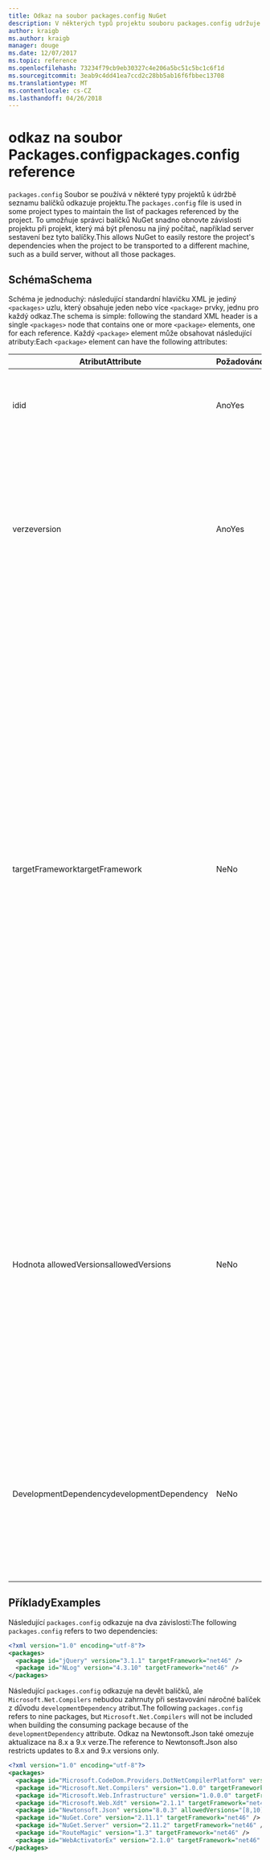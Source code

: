 ```yaml
---
title: Odkaz na soubor packages.config NuGet
description: V některých typů projektu souboru packages.config udržuje seznam balíčky NuGet použité v projektu.
author: kraigb
ms.author: kraigb
manager: douge
ms.date: 12/07/2017
ms.topic: reference
ms.openlocfilehash: 73234f79cb9eb30327c4e206a5bc51c5bc1c6f1d
ms.sourcegitcommit: 3eab9c4dd41ea7ccd2c28bb5ab16f6fbbec13708
ms.translationtype: MT
ms.contentlocale: cs-CZ
ms.lasthandoff: 04/26/2018
---
```

# <a name="packagesconfig-reference"></a><span data-ttu-id="5ede0-103">odkaz na soubor Packages.config</span><span class="sxs-lookup"><span data-stu-id="5ede0-103">packages.config reference</span></span>

<span data-ttu-id="5ede0-104">`packages.config` Soubor se používá v některé typy projektů k údržbě seznamu balíčků odkazuje projektu.</span><span class="sxs-lookup"><span data-stu-id="5ede0-104">The `packages.config` file is used in some project types to maintain the list of packages referenced by the project.</span></span> <span data-ttu-id="5ede0-105">To umožňuje správci balíčků NuGet snadno obnovte závislosti projektu při projekt, který má být přenosu na jiný počítač, například server sestavení bez tyto balíčky.</span><span class="sxs-lookup"><span data-stu-id="5ede0-105">This allows NuGet to easily restore the project's dependencies when the project to be transported to a different machine, such as a build server, without all those packages.</span></span>

## <a name="schema"></a><span data-ttu-id="5ede0-106">Schéma</span><span class="sxs-lookup"><span data-stu-id="5ede0-106">Schema</span></span>

<span data-ttu-id="5ede0-107">Schéma je jednoduchý: následující standardní hlavičku XML je jediný `<packages>` uzlu, který obsahuje jeden nebo více `<package>` prvky, jednu pro každý odkaz.</span><span class="sxs-lookup"><span data-stu-id="5ede0-107">The schema is simple: following the standard XML header is a single `<packages>` node that contains one or more `<package>` elements, one for each reference.</span></span> <span data-ttu-id="5ede0-108">Každý `<package>` element může obsahovat následující atributy:</span><span class="sxs-lookup"><span data-stu-id="5ede0-108">Each `<package>` element can have the following attributes:</span></span>

| <span data-ttu-id="5ede0-109">Atribut</span><span class="sxs-lookup"><span data-stu-id="5ede0-109">Attribute</span></span> | <span data-ttu-id="5ede0-110">Požadováno</span><span class="sxs-lookup"><span data-stu-id="5ede0-110">Required</span></span> | <span data-ttu-id="5ede0-111">Popis</span><span class="sxs-lookup"><span data-stu-id="5ede0-111">Description</span></span> |
| --- | --- | --- |
| <span data-ttu-id="5ede0-112">id</span><span class="sxs-lookup"><span data-stu-id="5ede0-112">id</span></span> | <span data-ttu-id="5ede0-113">Ano</span><span class="sxs-lookup"><span data-stu-id="5ede0-113">Yes</span></span> | <span data-ttu-id="5ede0-114">Identifikátor balíčku, například Newtonsoft.json nebo Microsoft.AspNet.Mvc.</span><span class="sxs-lookup"><span data-stu-id="5ede0-114">The identifier of the package, such as Newtonsoft.json or Microsoft.AspNet.Mvc.</span></span> | 
| <span data-ttu-id="5ede0-115">verze</span><span class="sxs-lookup"><span data-stu-id="5ede0-115">version</span></span> | <span data-ttu-id="5ede0-116">Ano</span><span class="sxs-lookup"><span data-stu-id="5ede0-116">Yes</span></span> | <span data-ttu-id="5ede0-117">Přesné verze balíčku, který má nainstalovat, jako je například 3.1.1 nebo 4.2.5.11-beta.</span><span class="sxs-lookup"><span data-stu-id="5ede0-117">The exact version of the package to install, such as 3.1.1 or 4.2.5.11-beta.</span></span> <span data-ttu-id="5ede0-118">Řetězec verze o musí mít alespoň tří čísel. čtvrtý je volitelný, jako je příponu předběžné verze.</span><span class="sxs-lookup"><span data-stu-id="5ede0-118">A version string must have at least three numbers; a fourth is optional, as is a pre-release suffix.</span></span> <span data-ttu-id="5ede0-119">Rozsahy nejsou povolené.</span><span class="sxs-lookup"><span data-stu-id="5ede0-119">Ranges are not allowed.</span></span> | 
| <span data-ttu-id="5ede0-120">targetFramework</span><span class="sxs-lookup"><span data-stu-id="5ede0-120">targetFramework</span></span> | <span data-ttu-id="5ede0-121">Ne</span><span class="sxs-lookup"><span data-stu-id="5ede0-121">No</span></span> | <span data-ttu-id="5ede0-122">[Cíle Přezdívka framework (TFM)](target-frameworks.md) použít při instalaci balíčku.</span><span class="sxs-lookup"><span data-stu-id="5ede0-122">The [target framework moniker (TFM)](target-frameworks.md) to apply when installing the package.</span></span> <span data-ttu-id="5ede0-123">To je původně nastavení projektu cíl při instalaci balíčku.</span><span class="sxs-lookup"><span data-stu-id="5ede0-123">This is initially set to the project's target when a package is installed.</span></span> <span data-ttu-id="5ede0-124">V důsledku různých `<package>` elementy může mít různé TFMs.</span><span class="sxs-lookup"><span data-stu-id="5ede0-124">As a result, different `<package>` elements can have different TFMs.</span></span> <span data-ttu-id="5ede0-125">Například pokud vytvoříte projekt cílení na rozhraní .NET 4.5.2, balíčky nainstalované v tomto bodě použije TFM net452.</span><span class="sxs-lookup"><span data-stu-id="5ede0-125">For example, if you create a project targeting .NET 4.5.2, packages installed at that point will use the TFM of net452.</span></span> <span data-ttu-id="5ede0-126">Pokud jste; později změnit cílový projektu na .NET 4.6 a přidat další balíčky těch, které budou používat TFM net46.</span><span class="sxs-lookup"><span data-stu-id="5ede0-126">If you ;later retarget the project to .NET 4.6 and add more packages, those will use TFM of net46.</span></span> <span data-ttu-id="5ede0-127">Neshoda mezi cíle projektu a `targetFramework` atributy, vydá upozornění, v takovém případě můžete přeinstalovat, ovlivněných balíčků.</span><span class="sxs-lookup"><span data-stu-id="5ede0-127">A mismatch between the project's target and `targetFramework` attributes will generate warnings, in which case you can reinstall the affected packages.</span></span> | 
| <span data-ttu-id="5ede0-128">Hodnota allowedVersions</span><span class="sxs-lookup"><span data-stu-id="5ede0-128">allowedVersions</span></span> | <span data-ttu-id="5ede0-129">Ne</span><span class="sxs-lookup"><span data-stu-id="5ede0-129">No</span></span> | <span data-ttu-id="5ede0-130">Rozsah povolených verzí pro tento balíček použít při aktualizaci balíčku (viz [Constraining upgradu verze](../consume-packages/reinstalling-and-updating-packages.md#constraining-upgrade-versions).</span><span class="sxs-lookup"><span data-stu-id="5ede0-130">A range of allowed versions for this package applied during package update (see [Constraining upgrade versions](../consume-packages/reinstalling-and-updating-packages.md#constraining-upgrade-versions).</span></span> <span data-ttu-id="5ede0-131">Provede *není* ovlivnit jakém jsou balíčku je nainstalován během instalace nebo obnovení.</span><span class="sxs-lookup"><span data-stu-id="5ede0-131">It does *not* affect what package is installed during an install or restore operation.</span></span> <span data-ttu-id="5ede0-132">V tématu [Správa verzí balíčku](../reference/package-versioning.md#version-ranges-and-wildcards) syntaxe.</span><span class="sxs-lookup"><span data-stu-id="5ede0-132">See [Package versioning](../reference/package-versioning.md#version-ranges-and-wildcards) for syntax.</span></span> <span data-ttu-id="5ede0-133">Rozhraní PackageManager také zakáže všechny verze mimo povolený rozsah.</span><span class="sxs-lookup"><span data-stu-id="5ede0-133">The PackageManager UI also disables all versions outside the allowed range.</span></span> | 
| <span data-ttu-id="5ede0-134">DevelopmentDependency</span><span class="sxs-lookup"><span data-stu-id="5ede0-134">developmentDependency</span></span> | <span data-ttu-id="5ede0-135">Ne</span><span class="sxs-lookup"><span data-stu-id="5ede0-135">No</span></span> | <span data-ttu-id="5ede0-136">Pokud využívání projektu samotné vytvoří balíček NuGet, nastavíte jako `true` pro závislost zabraňuje zahrnutí při využívání balíček je vytvořen tento balíček.</span><span class="sxs-lookup"><span data-stu-id="5ede0-136">If the consuming project itself creates a NuGet package, setting this to `true` for a dependency prevents that package from being included when the consuming package is created.</span></span> <span data-ttu-id="5ede0-137">Výchozí hodnota je `false`.</span><span class="sxs-lookup"><span data-stu-id="5ede0-137">The default is `false`.</span></span> | 

## <a name="examples"></a><span data-ttu-id="5ede0-138">Příklady</span><span class="sxs-lookup"><span data-stu-id="5ede0-138">Examples</span></span>

<span data-ttu-id="5ede0-139">Následující `packages.config` odkazuje na dva závislosti:</span><span class="sxs-lookup"><span data-stu-id="5ede0-139">The following `packages.config` refers to two dependencies:</span></span>

```xml
<?xml version="1.0" encoding="utf-8"?>
<packages>
  <package id="jQuery" version="3.1.1" targetFramework="net46" />
  <package id="NLog" version="4.3.10" targetFramework="net46" />
</packages>
```

<span data-ttu-id="5ede0-140">Následující `packages.config` odkazuje na devět balíčků, ale `Microsoft.Net.Compilers` nebudou zahrnuty při sestavování náročné balíček z důvodu `developmentDependency` atribut.</span><span class="sxs-lookup"><span data-stu-id="5ede0-140">The following `packages.config` refers to nine packages, but `Microsoft.Net.Compilers` will not be included when building the consuming package because of the `developmentDependency` attribute.</span></span> <span data-ttu-id="5ede0-141">Odkaz na Newtonsoft.Json také omezuje aktualizace na 8.x a 9.x verze.</span><span class="sxs-lookup"><span data-stu-id="5ede0-141">The reference to Newtonsoft.Json also restricts updates to 8.x and 9.x versions only.</span></span>

```xml
<?xml version="1.0" encoding="utf-8"?>
<packages>
  <package id="Microsoft.CodeDom.Providers.DotNetCompilerPlatform" version="1.0.0" targetFramework="net46" />
  <package id="Microsoft.Net.Compilers" version="1.0.0" targetFramework="net46" developmentDependency="true" />
  <package id="Microsoft.Web.Infrastructure" version="1.0.0.0" targetFramework="net46" />
  <package id="Microsoft.Web.Xdt" version="2.1.1" targetFramework="net46" />
  <package id="Newtonsoft.Json" version="8.0.3" allowedVersions="[8,10)" targetFramework="net46" />
  <package id="NuGet.Core" version="2.11.1" targetFramework="net46" />
  <package id="NuGet.Server" version="2.11.2" targetFramework="net46" />
  <package id="RouteMagic" version="1.3" targetFramework="net46" />
  <package id="WebActivatorEx" version="2.1.0" targetFramework="net46" />
</packages>
```
